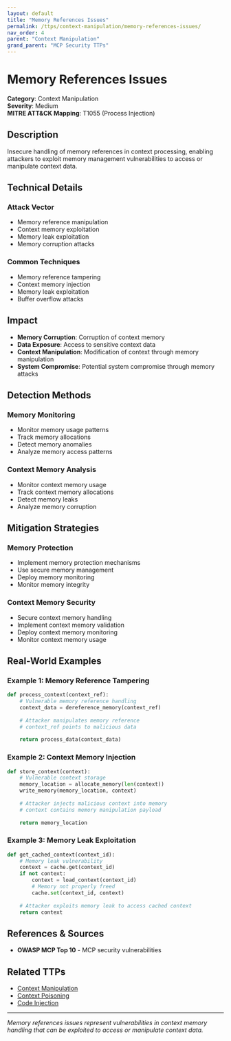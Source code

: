 ```yaml
---
layout: default
title: "Memory References Issues"
permalink: /ttps/context-manipulation/memory-references-issues/
nav_order: 4
parent: "Context Manipulation"
grand_parent: "MCP Security TTPs"
---
```


# Memory References Issues

**Category**: Context Manipulation  
**Severity**: Medium  
**MITRE ATT&CK Mapping**: T1055 (Process Injection)

## Description

Insecure handling of memory references in context processing, enabling attackers to exploit memory management vulnerabilities to access or manipulate context data.

## Technical Details

### Attack Vector
- Memory reference manipulation
- Context memory exploitation
- Memory leak exploitation
- Memory corruption attacks

### Common Techniques
- Memory reference tampering
- Context memory injection
- Memory leak exploitation
- Buffer overflow attacks

## Impact

- **Memory Corruption**: Corruption of context memory
- **Data Exposure**: Access to sensitive context data
- **Context Manipulation**: Modification of context through memory manipulation
- **System Compromise**: Potential system compromise through memory attacks

## Detection Methods

### Memory Monitoring
- Monitor memory usage patterns
- Track memory allocations
- Detect memory anomalies
- Analyze memory access patterns

### Context Memory Analysis
- Monitor context memory usage
- Track context memory allocations
- Detect memory leaks
- Analyze memory corruption

## Mitigation Strategies

### Memory Protection
- Implement memory protection mechanisms
- Use secure memory management
- Deploy memory monitoring
- Monitor memory integrity

### Context Memory Security
- Secure context memory handling
- Implement context memory validation
- Deploy context memory monitoring
- Monitor context memory usage

## Real-World Examples

### Example 1: Memory Reference Tampering
```python
def process_context(context_ref):
    # Vulnerable memory reference handling
    context_data = dereference_memory(context_ref)
    
    # Attacker manipulates memory reference
    # context_ref points to malicious data
    
    return process_data(context_data)
```

### Example 2: Context Memory Injection
```python
def store_context(context):
    # Vulnerable context storage
    memory_location = allocate_memory(len(context))
    write_memory(memory_location, context)
    
    # Attacker injects malicious context into memory
    # context contains memory manipulation payload
    
    return memory_location
```

### Example 3: Memory Leak Exploitation
```python
def get_cached_context(context_id):
    # Memory leak vulnerability
    context = cache.get(context_id)
    if not context:
        context = load_context(context_id)
        # Memory not properly freed
        cache.set(context_id, context)
    
    # Attacker exploits memory leak to access cached context
    return context
```

## References & Sources

- **OWASP MCP Top 10** - MCP security vulnerabilities

## Related TTPs

- [Context Manipulation](context-manipulation.md)
- [Context Poisoning](context-poisoning.md)
- [Code Injection](../command-injection/code-injection.md)

---

*Memory references issues represent vulnerabilities in context memory handling that can be exploited to access or manipulate context data.*